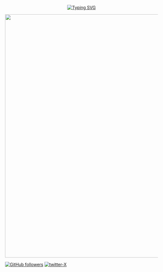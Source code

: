 <p align="center">
<a href="https://git.io/typing-svg"><img src="https://readme-typing-svg.demolab.com?font=Micro+5&size=50&pause=1000&color=B61E1E&center=true&vCenter=true&random=false&width=435&lines=No+System+is+Safe" alt="Typing SVG" /></a>
</p>

<p align="center">
  <img src="https://github.com/XORPIOv/XORPIOv/blob/main/XORPIOv.gif" width="800" >
</p>

[![GitHub followers](https://img.shields.io/github/followers/XORPIOv?style=social)](https://github.com/XORPIOv)
[![twitter-X](https://img.shields.io/twitter/follow/x?style=social)](https://twitter.com/x)

<!--
**XORPIOv/XORPIOv** is a ✨ _special_ ✨ repository because its `README.md` (this file) appears on your GitHub profile.

Here are some ideas to get you started:

- 🔭 I’m currently working on ...
- 🌱 I’m currently learning ...
- 👯 I’m looking to collaborate on ...
- 🤔 I’m looking for help with ...
- 💬 Ask me about ...
- 📫 How to reach me: ...
- 😄 Pronouns: ...
- ⚡ Fun fact: ...
<a href="https://www.buymeacoffee.com/xorpiov" target="_blank"><img src="https://www.buymeacoffee.com/assets/img/custom_images/orange_img.png" alt="Buy Me A Coffee" width="150" ></a>

-->
